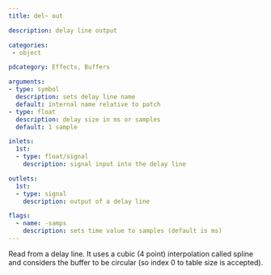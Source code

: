 ```yaml
---
title: del~ out

description: delay line output

categories:
 - object

pdcategory: Effects, Buffers

arguments:
- type: symbol
  description: sets delay line name
  default: internal name relative to patch
- type: float
  description: delay size in ms or samples
  default: 1 sample

inlets:
  1st:
  - type: float/signal
    description: signal input into the delay line

outlets:
  1st:
  - type: signal
    description: output of a delay line

flags:
  - name: -samps
    description: sets time value to samples (default is ms)
---
```

Read from a delay line. It uses a cubic (4 point) interpolation called spline and considers the buffer to be circular (so index 0 to table size is accepted).

